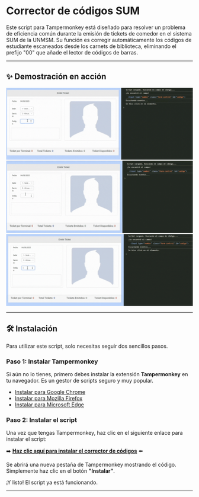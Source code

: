 #  Corrector de códigos SUM

Este script para Tampermonkey está diseñado para resolver un problema de eficiencia común durante la emisión de tickets de comedor en el sistema SUM de la UNMSM. Su función es corregir automáticamente los códigos de estudiante escaneados desde los carnets de biblioteca, eliminando el prefijo "00" que añade el lector de códigos de barras.

---

## ✨ Demostración en acción

![Demostración del Script 1](https://github.com/frank777ch/uicdreams/blob/main/media/demo1.gif?raw=true)
![Demostración del Script 2](https://github.com/frank777ch/uicdreams/blob/main/media/demo2.gif?raw=true)
![Demostración del Script 3](https://github.com/frank777ch/uicdreams/blob/main/media/demo3.gif?raw=true)

---

## 🛠️ Instalación

Para utilizar este script, solo necesitas seguir dos sencillos pasos.

### Paso 1: Instalar Tampermonkey

Si aún no lo tienes, primero debes instalar la extensión **Tampermonkey** en tu navegador. Es un gestor de scripts seguro y muy popular.

*   [Instalar para Google Chrome](https://chrome.google.com/webstore/detail/tampermonkey/dhdgffkkebhmkfjojejmpbldmpobfkfo)
*   [Instalar para Mozilla Firefox](https://addons.mozilla.org/es/firefox/addon/tampermonkey/)
*   [Instalar para Microsoft Edge](https://microsoftedge.microsoft.com/addons/detail/tampermonkey/iikmkjmpaadaobahmlepeloendndfphd)

### Paso 2: Instalar el script

Una vez que tengas Tampermonkey, haz clic en el siguiente enlace para instalar el script:

➡️ **[Haz clic aquí para instalar el corrector de códigos](https://raw.githubusercontent.com/frank777ch/uicdreams/main/src/student-code/student-code.user.js)** ⬅️

Se abrirá una nueva pestaña de Tampermonkey mostrando el código. Simplemente haz clic en el botón **"Instalar"**.

¡Y listo! El script ya está funcionando.

---